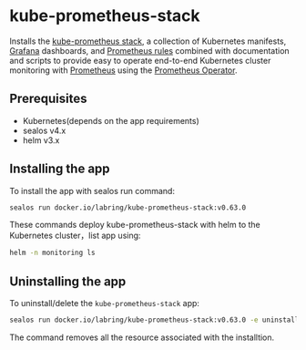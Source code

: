 # kube-prometheus-stack

Installs the [kube-prometheus stack](https://github.com/prometheus-operator/kube-prometheus), a collection of Kubernetes manifests, [Grafana](http://grafana.com/) dashboards, and [Prometheus rules](https://prometheus.io/docs/prometheus/latest/configuration/recording_rules/) combined with documentation and scripts to provide easy to operate end-to-end Kubernetes cluster monitoring with [Prometheus](https://prometheus.io/) using the [Prometheus Operator](https://github.com/prometheus-operator/prometheus-operator).

## Prerequisites

- Kubernetes(depends on the app requirements)
- sealos v4.x
- helm v3.x

## Installing the app

To install the app with sealos run  command:

```bash
sealos run docker.io/labring/kube-prometheus-stack:v0.63.0
```

These commands deploy kube-prometheus-stack with helm to the Kubernetes cluster，list app using:

```bash
helm -n monitoring ls
```

## Uninstalling the app

To uninstall/delete the `kube-prometheus-stack` app:

```bash
sealos run docker.io/labring/kube-prometheus-stack:v0.63.0 -e uninstall=true
```

The command removes all the resource associated with the installtion.
